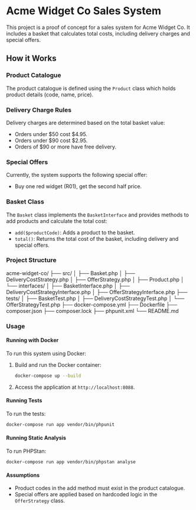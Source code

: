 # Acme Widget Co Sales System

This project is a proof of concept for a sales system for Acme Widget Co. It includes a basket that calculates total costs, including delivery charges and special offers.

## How it Works

### Product Catalogue
The product catalogue is defined using the `Product` class which holds product details (code, name, price).

### Delivery Charge Rules
Delivery charges are determined based on the total basket value:
- Orders under $50 cost $4.95.
- Orders under $90 cost $2.95.
- Orders of $90 or more have free delivery.

### Special Offers
Currently, the system supports the following special offer:
- Buy one red widget (R01), get the second half price.

### Basket Class
The `Basket` class implements the `BasketInterface` and provides methods to add products and calculate the total cost:
- `add($productCode)`: Adds a product to the basket.
- `total()`: Returns the total cost of the basket, including delivery and special offers.

### Project Structure

acme-widget-co/
├── src/
│ ├── Basket.php
│ ├── DeliveryCostStrategy.php
│ ├── OfferStrategy.php
│ ├── Product.php
│ └── interfaces/
│ ├── BasketInterface.php
│ ├── DeliveryCostStrategyInterface.php
│ ├── OfferStrategyInterface.php
├── tests/
│ ├── BasketTest.php
│ ├── DeliveryCostStrategyTest.php
│ └── OfferStrategyTest.php
├── docker-compose.yml
├── Dockerfile
├── composer.json
├── composer.lock
├── phpunit.xml
└── README.md


### Usage

#### Running with Docker
To run this system using Docker:

1. Build and run the Docker container:
    ```bash
    docker-compose up --build
    ```

2. Access the application at `http://localhost:8088`.

#### Running Tests
To run the tests:
```bash
docker-compose run app vendor/bin/phpunit
```

#### Running Static Analysis
To run PHPStan:
```
docker-compose run app vendor/bin/phpstan analyse
```

#### Assumptions
- Product codes in the add method must exist in the product catalogue.
- Special offers are applied based on hardcoded logic in the `OfferStrategy` class.